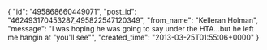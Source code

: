  {
   "id": "495868660449071",
   "post_id": "462493170453287_495822547120349",
   "from_name": "Kelleran Holman",
   "message": "I was hoping he was going to say under the HTA...but he left me hangin at \"you'll see\"",
   "created_time": "2013-03-25T01:55:06+0000"
 }
